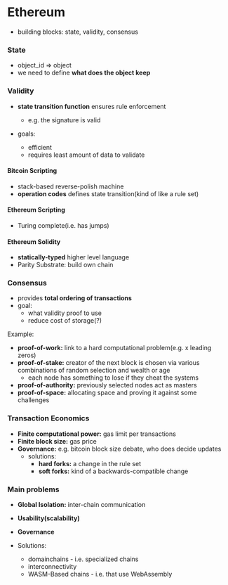 # Ethereum

- building blocks: state, validity, consensus

### State

- object_id => object
- we need to define **what does the object keep**

### Validity

- **state transition function** ensures rule enforcement
  - e.g. the signature is valid

- goals:
  - efficient
  - requires least amount of data to validate

#### Bitcoin Scripting
  - stack-based reverse-polish machine
  - **operation codes** defines state transition(kind of like a rule set)

#### Ethereum Scripting
  - Turing complete(i.e. has jumps)

#### Ethereum Solidity
  - **statically-typed** higher level language
  - Parity Substrate: build own chain

### Consensus

- provides **total ordering of transactions**
- goal:
  - what validity proof to use  
  - reduce cost of storage(?)

Example:
 - **proof-of-work:** link to a hard computational problem(e.g. x leading zeros)
 - **proof-of-stake:**  creator of the next block is chosen via various combinations of random selection and wealth or age
    - each node has something to lose if they cheat the systems
 - **proof-of-authority:** previously selected nodes act as masters
 - **proof-of-space:** allocating space and proving it against some challenges

### Transaction Economics

- **Finite computational power:** gas limit per transactions
- **Finite block size:** gas price
- **Governance:** e.g. bitcoin block size debate, who does decide updates
    - solutions:
       - **hard forks:** a change in the rule set
       - **soft forks:** kind of a backwards-compatible change

### Main problems

- **Global Isolation:** inter-chain communication
- **Usability(scalability)**
- **Governance**

- Solutions:
  - domainchains - i.e. specialized chains
  - interconnectivity
  - WASM-Based chains - i.e. that use WebAssembly
